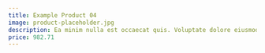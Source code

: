 ```yaml
---
title: Example Product 04
image: product-placeholder.jpg
description: Ea minim nulla est occaecat quis. Voluptate dolore eiusmod ex veniam dolor sunt officia id ad amet sunt. Eu ipsum occaecat culpa laborum duis reprehenderit ut. Elit excepteur commodo ullamco ullamco nostrud et. Anim sint culpa sit aute officia magna Lorem in esse cupidatat sint non amet. Pariatur commodo non sint velit labore ex et mollit eiusmod cillum. Nostrud sunt laborum officia laboris.
price: 982.71
---
```

